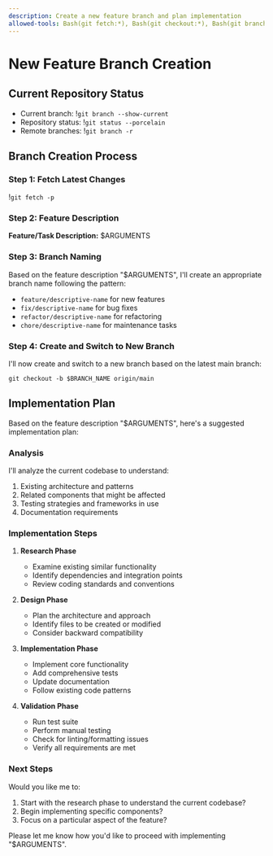 ```yaml
---
description: Create a new feature branch and plan implementation
allowed-tools: Bash(git fetch:*), Bash(git checkout:*), Bash(git branch:*)
---
```


# New Feature Branch Creation

## Current Repository Status

- Current branch: !`git branch --show-current`
- Repository status: !`git status --porcelain`
- Remote branches: !`git branch -r`

## Branch Creation Process

### Step 1: Fetch Latest Changes

!`git fetch -p`

### Step 2: Feature Description

**Feature/Task Description:** $ARGUMENTS

### Step 3: Branch Naming

Based on the feature description "$ARGUMENTS", I'll create an appropriate branch name following the pattern:

- `feature/descriptive-name` for new features
- `fix/descriptive-name` for bug fixes
- `refactor/descriptive-name` for refactoring
- `chore/descriptive-name` for maintenance tasks

### Step 4: Create and Switch to New Branch

I'll now create and switch to a new branch based on the latest main branch:

`git checkout -b $BRANCH_NAME origin/main`

## Implementation Plan

Based on the feature description "$ARGUMENTS", here's a suggested implementation plan:

### Analysis

I'll analyze the current codebase to understand:

1. Existing architecture and patterns
2. Related components that might be affected
3. Testing strategies and frameworks in use
4. Documentation requirements

### Implementation Steps

1. **Research Phase**
   - Examine existing similar functionality
   - Identify dependencies and integration points
   - Review coding standards and conventions

2. **Design Phase**
   - Plan the architecture and approach
   - Identify files to be created or modified
   - Consider backward compatibility

3. **Implementation Phase**
   - Implement core functionality
   - Add comprehensive tests
   - Update documentation
   - Follow existing code patterns

4. **Validation Phase**
   - Run test suite
   - Perform manual testing
   - Check for linting/formatting issues
   - Verify all requirements are met

### Next Steps

Would you like me to:

1. Start with the research phase to understand the current codebase?
2. Begin implementing specific components?
3. Focus on a particular aspect of the feature?

Please let me know how you'd like to proceed with implementing "$ARGUMENTS".